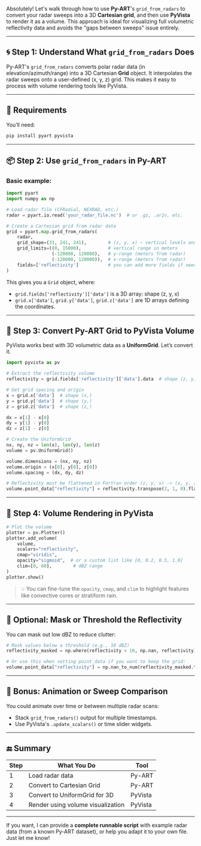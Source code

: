 Absolutely! Let's walk through how to use **Py-ART**'s `grid_from_radars` to convert your radar sweeps into a 3D **Cartesian grid**, and then use **PyVista** to render it as a volume. This approach is ideal for visualizing full volumetric reflectivity data and avoids the "gaps between sweeps" issue entirely.

---

## 🌀 Step 1: Understand What `grid_from_radars` Does

Py-ART's `grid_from_radars` converts polar radar data (in elevation/azimuth/range) into a 3D Cartesian **Grid** object. It interpolates the radar sweeps onto a user-defined (x, y, z) grid. This makes it easy to process with volume rendering tools like PyVista.

---

## 🧰 Requirements

You’ll need:

```bash
pip install pyart pyvista
```

---

## 📦 Step 2: Use `grid_from_radars` in Py-ART

### Basic example:

```python
import pyart
import numpy as np

# Load radar file (CFRadial, NEXRAD, etc.)
radar = pyart.io.read('your_radar_file.nc')  # or .gz, .ar2v, etc.

# Create a Cartesian grid from radar data
grid = pyart.map.grid_from_radars(
    radar,
    grid_shape=(31, 241, 241),        # (z, y, x) — vertical levels and horizontal extent
    grid_limits=((0, 15000),          # vertical range in meters
                 (-120000, 120000),   # y-range (meters from radar)
                 (-120000, 120000)),  # x-range (meters from radar)
    fields=['reflectivity']           # you can add more fields if needed
)
```

This gives you a `Grid` object, where:

* `grid.fields['reflectivity']['data']` is a 3D array: shape (z, y, x)
* `grid.x['data']`, `grid.y['data']`, `grid.z['data']` are 1D arrays defining the coordinates.

---

## 🔁 Step 3: Convert Py-ART Grid to PyVista Volume

PyVista works best with 3D volumetric data as a **UniformGrid**. Let’s convert it.

```python
import pyvista as pv

# Extract the reflectivity volume
reflectivity = grid.fields['reflectivity']['data'].data  # shape (z, y, x)

# Get grid spacing and origin
x = grid.x['data']  # shape (x,)
y = grid.y['data']  # shape (y,)
z = grid.z['data']  # shape (z,)

dx = x[1] - x[0]
dy = y[1] - y[0]
dz = z[1] - z[0]

# Create the UniformGrid
nx, ny, nz = len(x), len(y), len(z)
volume = pv.UniformGrid()

volume.dimensions = (nx, ny, nz)
volume.origin = (x[0], y[0], z[0])
volume.spacing = (dx, dy, dz)

# Reflectivity must be flattened in Fortran order (z, y, x) -> (x, y, z)
volume.point_data["reflectivity"] = reflectivity.transpose(2, 1, 0).flatten(order="F")
```

---

## 🎨 Step 4: Volume Rendering in PyVista

```python
# Plot the volume
plotter = pv.Plotter()
plotter.add_volume(
    volume,
    scalars="reflectivity",
    cmap="viridis",
    opacity="sigmoid",  # or a custom list like [0, 0.2, 0.5, 1.0]
    clim=[0, 60],        # dBZ range
)
plotter.show()
```

> 💡 You can fine-tune the `opacity`, `cmap`, and `clim` to highlight features like convective cores or stratiform rain.

---

## 🧪 Optional: Mask or Threshold the Reflectivity

You can mask out low dBZ to reduce clutter:

```python
# Mask values below a threshold (e.g., 10 dBZ)
reflectivity_masked = np.where(reflectivity < 10, np.nan, reflectivity)

# Or use this when setting point_data if you want to keep the grid:
volume.point_data["reflectivity"] = np.nan_to_num(reflectivity_masked.transpose(2, 1, 0).flatten(order="F"), nan=0)
```


---

## 🔧 Bonus: Animation or Sweep Comparison

You could animate over time or between multiple radar scans:

* Stack `grid_from_radars()` output for multiple timestamps.
* Use PyVista's `.update_scalars()` or time slider widgets.

---

## 🔚 Summary

| Step | What You Do                       | Tool    |
| ---- | --------------------------------- | ------- |
| 1    | Load radar data                   | Py-ART  |
| 2    | Convert to Cartesian Grid         | Py-ART  |
| 3    | Convert to UniformGrid for 3D     | PyVista |
| 4    | Render using volume visualization | PyVista |

---

If you want, I can provide a **complete runnable script** with example radar data (from a known Py-ART dataset), or help you adapt it to your own file. Just let me know!
